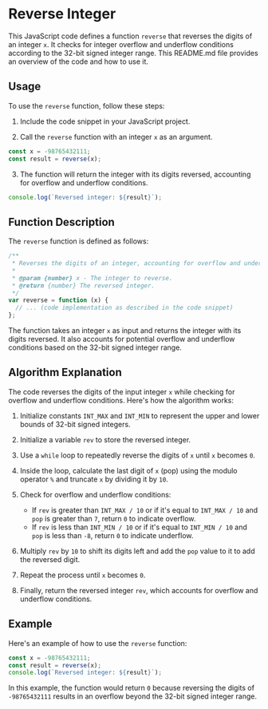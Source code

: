 # Reverse Integer

This JavaScript code defines a function `reverse` that reverses the digits of an integer `x`. It checks for integer overflow and underflow conditions according to the 32-bit signed integer range. This README.md file provides an overview of the code and how to use it.

## Usage

To use the `reverse` function, follow these steps:

1. Include the code snippet in your JavaScript project.

2. Call the `reverse` function with an integer `x` as an argument.

```javascript
const x = -98765432111;
const result = reverse(x);
```

3. The function will return the integer with its digits reversed, accounting for overflow and underflow conditions.

```javascript
console.log(`Reversed integer: ${result}`);
```

## Function Description

The `reverse` function is defined as follows:

```javascript
/**
 * Reverses the digits of an integer, accounting for overflow and underflow conditions.
 *
 * @param {number} x - The integer to reverse.
 * @return {number} The reversed integer.
 */
var reverse = function (x) {
  // ... (code implementation as described in the code snippet)
};
```

The function takes an integer `x` as input and returns the integer with its digits reversed. It also accounts for potential overflow and underflow conditions based on the 32-bit signed integer range.

## Algorithm Explanation

The code reverses the digits of the input integer `x` while checking for overflow and underflow conditions. Here's how the algorithm works:

1. Initialize constants `INT_MAX` and `INT_MIN` to represent the upper and lower bounds of 32-bit signed integers.

2. Initialize a variable `rev` to store the reversed integer.

3. Use a `while` loop to repeatedly reverse the digits of `x` until `x` becomes `0`.

4. Inside the loop, calculate the last digit of `x` (pop) using the modulo operator `%` and truncate `x` by dividing it by `10`.

5. Check for overflow and underflow conditions:

   - If `rev` is greater than `INT_MAX / 10` or if it's equal to `INT_MAX / 10` and `pop` is greater than `7`, return `0` to indicate overflow.
   - If `rev` is less than `INT_MIN / 10` or if it's equal to `INT_MIN / 10` and `pop` is less than `-8`, return `0` to indicate underflow.

6. Multiply `rev` by `10` to shift its digits left and add the `pop` value to it to add the reversed digit.

7. Repeat the process until `x` becomes `0`.

8. Finally, return the reversed integer `rev`, which accounts for overflow and underflow conditions.

## Example

Here's an example of how to use the `reverse` function:

```javascript
const x = -98765432111;
const result = reverse(x);
console.log(`Reversed integer: ${result}`);
```

In this example, the function would return `0` because reversing the digits of `-98765432111` results in an overflow beyond the 32-bit signed integer range.
